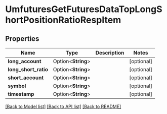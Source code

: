 # UmfuturesGetFuturesDataTopLongShortPositionRatioRespItem

## Properties

Name | Type | Description | Notes
------------ | ------------- | ------------- | -------------
**long_account** | Option<**String**> |  | [optional]
**long_short_ratio** | Option<**String**> |  | [optional]
**short_account** | Option<**String**> |  | [optional]
**symbol** | Option<**String**> |  | [optional]
**timestamp** | Option<**String**> |  | [optional]

[[Back to Model list]](../README.md#documentation-for-models) [[Back to API list]](../README.md#documentation-for-api-endpoints) [[Back to README]](../README.md)



